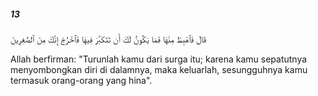 ##### 13

<span class="ayah">قَالَ فَٱهْبِطْ مِنْهَا فَمَا يَكُونُ لَكَ أَن تَتَكَبَّرَ فِيهَا فَٱخْرُجْ إِنَّكَ مِنَ ٱلصَّٰغِرِينَ</span>

<span class="ayah_translation">Allah berfirman: "Turunlah kamu dari surga itu; karena kamu sepatutnya menyombongkan diri di dalamnya, maka keluarlah, sesungguhnya kamu termasuk orang-orang yang hina".</span>
